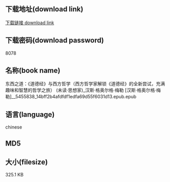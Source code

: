 ## 下载地址(download link)
[下载链接 download link](https://tutu365.netlify.app/?s=%E4%B8%9C%E8%A5%BF%E4%B9%8B%E9%81%93%EF%BC%9A%E3%80%8A%E9%81%93%E5%BE%B7%E7%BB%8F%E3%80%8B%E4%B8%8E%E8%A5%BF%E6%96%B9%E5%93%B2%E5%AD%A6%EF%BC%88%E8%A5%BF%E6%96%B9%E5%93%B2%E5%AD%A6%E5%AE%B6%E8%A7%A3%E9%94%81%E3%80%8A%E9%81%93%E5%BE%B7%E7%BB%8F%E3%80%8B%E7%9A%84%E5%85%A8%E6%96%B0%E5%B0%9D%E8%AF%95%EF%BC%8C%E5%85%85%E6%BB%A1%E8%B6%A3%E5%91%B3%E5%92%8C%E6%99%BA%E6%85%A7%E7%9A%84%E5%93%B2%E5%AD%A6%E4%B9%8B%E6%97%85%EF%BC%89+%28%E6%9C%AA%E8%AF%BB%C2%B7%E6%80%9D%E6%83%B3%E5%AE%B6%29_%E6%B1%89%E6%96%AF%C2%B7%E6%A0%BC%E5%A5%A5%E5%B0%94%E6%A0%BC%C2%B7%E6%A2%85%E5%8B%92+%5B%E6%B1%89%E6%96%AF%C2%B7%E6%A0%BC%E5%A5%A5%E5%B0%94%E6%A0%BC%C2%B7%E6%A2%85%E5%8B%92%5D__5455838_14bff2b4afdfdf1edfa69d55f6031d13.epub)

## 下载密码(download password)
8078

## 名称(book name)
东西之道：《道德经》与西方哲学（西方哲学家解锁《道德经》的全新尝试，充满趣味和智慧的哲学之旅） (未读·思想家)_汉斯·格奥尔格·梅勒 [汉斯·格奥尔格·梅勒]__5455838_14bff2b4afdfdf1edfa69d55f6031d13.epub.epub

## 语言(language)
chinese

## MD5


## 大小(filesize)
325.1 KB
